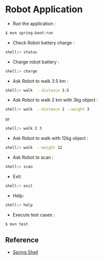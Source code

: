 # Robot Application

- Run the application :
```sh
$ mvn spring-boot:run
```

- Check Robot battery charge :
```sh
shell:> status
```
- Charge robot battery :
```sh
shell:> charge
```

- Ask Robot to walk 3.5 km :
```sh
shell:> walk  --distance 3.5
```
- Ask Robot to walk 2 km with 3kg object :
```sh
shell:> walk  --distance 2 --weight 3
```

or 

```sh
shell:> walk 2 3
```

- Ask Robot to walk with 12kg object :
```sh
shell:> walk  --weight 12
```

- Ask Robot to scan :
```sh
shell:> scan
```
- Exit:
```sh
shell:> exit
```

- Help:
```sh
shell:> help
```
- Execute test cases :
```sh
$ mvn test
```
## Reference

- [Spring Shell](https://docs.spring.io/spring-shell/docs/current/reference/htmlsingle/)